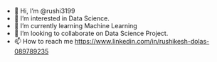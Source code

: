 - 👋 Hi, I’m @rushi3199
- 👀 I’m interested in Data Science.
- 🌱 I’m currently learning Machine Learning
- 💞️ I’m looking to collaborate on Data Science Project.
- 📫 How to reach me https://www.linkedin.com/in/rushikesh-dolas-089789235

<!---
rushi3199/rushi3199 is a ✨ special ✨ repository because its `README.md` (this file) appears on your GitHub profile.
You can click the Preview link to take a look at your changes.
--->
